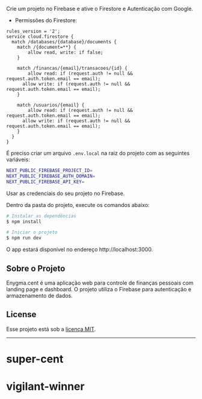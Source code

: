 


 Crie um projeto no Firebase e ative o Firestore e Autenticação com Google.

- Permissões do Firestore:

```
rules_version = '2';
service cloud.firestore {
  match /databases/{database}/documents {
    match /{document=**} {
    	allow read, write: if false;
    }

    match /financas/{email}/transacoes/{id} {
  		allow read: if (request.auth != null && request.auth.token.email == email);
      allow write: if (request.auth != null && request.auth.token.email == email);
    }
    
    match /usuarios/{email} {
  		allow read: if (request.auth != null && request.auth.token.email == email);
      allow write: if (request.auth != null && request.auth.token.email == email);
    }
  }
}
```




 É preciso criar um arquivo `.env.local` na raiz do projeto com as seguintes variáveis:

```bash
NEXT_PUBLIC_FIREBASE_PROJECT_ID=
NEXT_PUBLIC_FIREBASE_AUTH_DOMAIN=
NEXT_PUBLIC_FIREBASE_API_KEY=
```
Usar as credenciais do seu projeto no Firebase.

 Dentro da pasta do projeto, execute os comandos abaixo:

```bash
# Instalar as dependências
$ npm install

# Iniciar o projeto
$ npm run dev
```
O app estará disponível no endereço http://localhost:3000.

## Sobre o Projeto

Enygma.cent é uma aplicação web para controle de finanças pessoais com landing page e dashboard. O projeto utiliza o Firebase para autenticação e armazenamento de dados.



## License

Esse projeto está sob a [licença MIT](LICENSE.md).

---
# super-cent
# vigilant-winner
